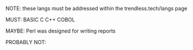 
NOTE: these langs must be addressed within the trendless.tech/langs page

MUST:
BASIC
C
C++
COBOL

MAYBE:
Perl
    was designed for writing reports

PROBABLY NOT:
